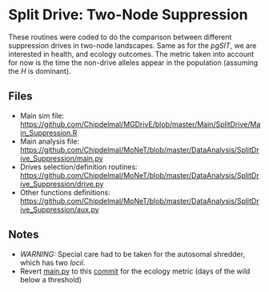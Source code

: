 # Split Drive: Two-Node Suppression

These routines were coded to do the comparison between different suppression drives in two-node landscapes. Same as for the *pgSIT*, we are interested in health, and ecology outcomes. The metric taken into account for now is the time the non-drive alleles appear in the population (assuming the *H* is dominant).


##  Files

* Main sim file: https://github.com/Chipdelmal/MGDrivE/blob/master/Main/SplitDrive/Main_Suppression.R
* Main analysis file: https://github.com/Chipdelmal/MoNeT/blob/master/DataAnalysis/SplitDrive_Suppression/main.py
* Drives selection/definition routines: https://github.com/Chipdelmal/MoNeT/blob/master/DataAnalysis/SplitDrive_Suppression/drive.py
* Other functions definitions: https://github.com/Chipdelmal/MoNeT/blob/master/DataAnalysis/SplitDrive_Suppression/aux.py


##  Notes

* *WARNING:* Special care had to be taken for the autosomal shredder, which has two _locii_.
* Revert [main.py](https://github.com/Chipdelmal/MoNeT/blob/master/DataAnalysis/SplitDrive_Suppression/main.py) to this [commit](https://github.com/Chipdelmal/MoNeT/commit/8c60a18a445bad83b89cdd76ab2c46b5df3cafb0) for the ecology metric (days of the wild below a threshold)
